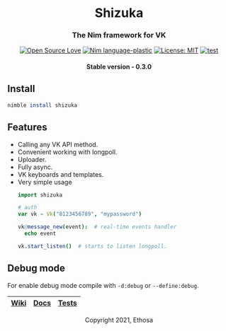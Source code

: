 <div align="center">

# Shizuka
### The Nim framework for VK

[![Open Source Love](https://badges.frapsoft.com/os/v1/open-source.svg?v=103)](https://github.com/ellerbrock/open-source-badges/)
[![Nim language-plastic](https://github.com/Ethosa/shizuka/blob/nightly/nim-lang.svg)](https://github.com/Ethosa/shizuka/blob/nightly/nim-lang.svg)
[![License: MIT](https://img.shields.io/github/license/Ethosa/shizuka)](https://github.com/Ethosa/shizuka/blob/master/LICENSE)
[![test](https://github.com/Ethosa/shizuka/workflows/test/badge.svg)](https://github.com/Ethosa/shizuka/actions)

#### Stable version - 0.3.0

</div>

## Install
```nim
nimble install shizuka
```

## Features
-   Calling any VK API method.
-   Convenient working with longpoll.
-   Uploader.
-   Fully async.
-   VK keyboards and templates.
-   Very simple usage
    ```nim
    import shizuka

    # auth
    var vk = Vk("8123456789", "mypassword")

    vk@message_new(event):  # real-time events handler
      echo event

    vk.start_listen()  # starts to listen longpoll.
    ```

## Debug mode
For enable debug mode compile with `-d:debug` or `--define:debug`.


<div align="center">

|[Wiki][]|[Docs][]|[Tests][]|
|--------|--------|---------|


Copyright 2021, Ethosa

</div>


[Wiki]:https://github.com/Ethosa/shizuka/wiki
[Docs]:https://ethosa.github.io/shizuka/shizuka.html
[Tests]:https://github.com/Ethosa/shizuka/tree/master/tests

